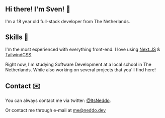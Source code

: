 ## Hi there! I'm Sven! 👋

I'm a 18 year old full-stack developer from The Netherlands.

## Skills 🤹

I'm the most experienced with everything front-end. I love using [Next.JS](https://nextjs.org/) & [TailwindCSS](https://tailwindcss.com/).

Right now, I'm studying Software Development at a local school in The Netherlands. While also working on several projects that you'll find here!

## Contact ✉️

You can always contact me via twitter: [@ItsNeddo](https://twitter.com/ItsNeddo).

Or contact me through e-mail at me@neddo.dev
